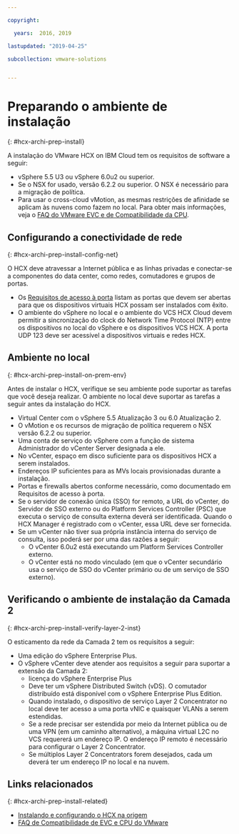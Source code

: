 ```yaml
---

copyright:

  years:  2016, 2019

lastupdated: "2019-04-25"

subcollection: vmware-solutions


---
```

# Preparando o ambiente de instalação
{: #hcx-archi-prep-install}

A instalação do VMware HCX on IBM Cloud tem os requisitos de software a seguir:
* vSphere 5.5 U3 ou vSphere 6.0u2 ou superior.
* Se o NSX for usado, versão 6.2.2 ou superior. O NSX é necessário para a migração de política.
* Para usar o cross-cloud vMotion, as mesmas restrições de afinidade se aplicam às nuvens como fazem no local. Para obter mais informações, veja o [FAQ do VMware EVC e de Compatibilidade da CPU](https://kb.vmware.com/s/article/1005764).

## Configurando a conectividade de rede
{: #hcx-archi-prep-install-config-net}

O HCX deve atravessar a Internet pública e as linhas privadas e conectar-se a componentes do data center, como redes, comutadores e grupos de portas.
* Os [Requisitos de acesso à porta](/docs/services/vmwaresolutions/archiref/hcx-archi?topic=vmware-solutions-hcx-archi-port-req) listam as portas que devem ser abertas para que os dispositivos virtuais HCX possam ser instalados com êxito.
* O ambiente do vSphere no local e o ambiente do VCS HCX Cloud devem permitir a sincronização do clock do Network Time Protocol (NTP) entre os dispositivos no local do vSphere e os dispositivos VCS HCX. A porta UDP 123 deve ser acessível a dispositivos virtuais e redes HCX.

## Ambiente no local
{: #hcx-archi-prep-install-on-prem-env}

Antes de instalar o HCX, verifique se seu ambiente pode suportar as tarefas que você deseja realizar. O ambiente no local deve suportar as tarefas a seguir antes da instalação do HCX.
* Virtual Center com o vSphere 5.5 Atualização 3 ou 6.0 Atualização 2.
* O vMotion e os recursos de migração de política requerem o NSX versão 6.2.2 ou superior.
* Uma conta de serviço do vSphere com a função de sistema Administrador do vCenter Server designada a ele.
* No vCenter, espaço em disco suficiente para os dispositivos HCX a serem instalados.
* Endereços IP suficientes para as MVs locais provisionadas durante a instalação.
* Portas e firewalls abertos conforme necessário, como documentado em Requisitos de acesso à porta.
* Se o servidor de conexão única (SSO) for remoto, a URL do vCenter, do Servidor de SSO externo ou do Platform Services Controller (PSC) que executa o serviço de consulta externa deverá ser identificada. Quando o HCX Manager é registrado com o vCenter, essa URL deve ser fornecida.
* Se um vCenter não tiver sua própria instância interna do serviço de consulta, isso poderá ser por uma das razões a seguir:
  * O vCenter 6.0u2 está executando um Platform Services Controller externo.
  * O vCenter está no modo vinculado (em que o vCenter secundário usa o serviço de SSO do vCenter primário ou de um serviço de SSO externo).

## Verificando o ambiente de instalação da Camada 2
{: #hcx-archi-prep-install-verify-layer-2-inst}

O esticamento da rede da Camada 2 tem os requisitos a seguir:
* Uma edição do vSphere Enterprise Plus.
* O vSphere vCenter deve atender aos requisitos a seguir para suportar a extensão da Camada 2:
  * licença do vSphere Enterprise Plus
  * Deve ter um vSphere Distributed Switch (vDS). O comutador distribuído está disponível com o vSphere Enterprise Plus Edition.
  * Quando instalado, o dispositivo de serviço Layer 2 Concentrator no local deve ter acesso a uma porta vNIC e quaisquer VLANs a serem estendidas.
  * Se a rede precisar ser estendida por meio da Internet pública ou de uma VPN (em um caminho alternativo), a máquina virtual L2C no VCS requererá um endereço IP. O endereço IP remoto é necessário para configurar o Layer 2 Concentrator.
  * Se múltiplos Layer 2 Concentrators forem desejados, cada um deverá ter um endereço IP no local e na nuvem.

## Links relacionados
{: #hcx-archi-prep-install-related}

* [Instalando e configurando o HCX na origem](/docs/services/vmwaresolutions/archiref/hcx-archi?topic=vmware-solutions-hcx-archi-install-cfg-src)
* [ FAQ de Compatibilidade de EVC e CPU do VMware ](https://kb.vmware.com/s/article/1005764)

